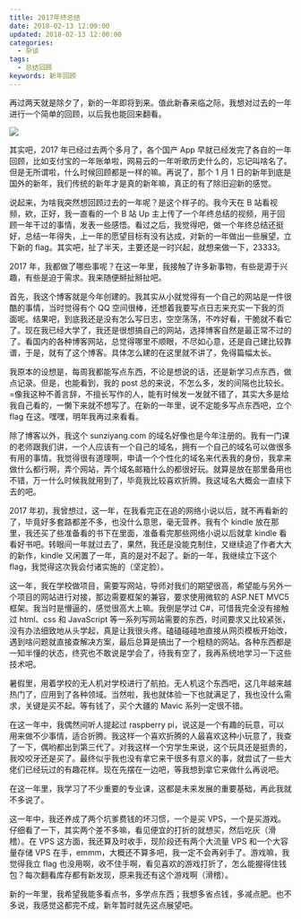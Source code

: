 ```yaml
---
title: 2017年终总结
date: 2018-02-13 12:00:00
updated: 2018-02-13 12:00:00
categories:
  - 杂谈
tags:
  - 总结回顾
keywords: 新年回顾
---
```


再过两天就是除夕了，新的一年即将到来。值此新春来临之际，我想对过去的一年进行一个简单的回顾，以后我也能回来翻看。

<!--more-->

![](https://img.iszy.xyz/20190318211304.png)

其实吧，2017 年已经过去两个多月了，各个国产 App 早就已经发完了各自的一年回顾，比如支付宝的一年账单啦，网易云的一年听歌历史什么的，忘记叫啥名了。但是无所谓啦，什么时候回顾都是一样的嘛。再说了，那个 1 月 1 日的新年到底是国外的新年，我们传统的新年才是真的新年嘛，真正的有了除旧迎新的感觉。

说起来，为啥我突然想回顾过去的一年呢？是这个样子的。我今天在 B 站看视频，欸，正好，我一直看的一个 B 站 Up 主上传了一个年终总结的视频，用于回顾一年干过的事情，发表一些感悟。看过之后，我觉得吧，做一个年终总结还挺好，总结一年得失，上一年的愿望目标有没有达成，对新的一年做出一些展望，立下新的 flag。其实吧，扯了半天，主要还是一时兴起，就想来做一下，23333。

2017 年，我都做了哪些事呢？在这一年里，我接触了许多新事物，有些是源于兴趣，有些是迫于需求。我来随便掰扯掰扯吧。

首先，我这个博客就是今年创建的。我其实从小就觉得有一个自己的网站是一件很酷的事情，当时觉得有个 QQ 空间很棒，还想着我要写点日志来充实一下我的页面呢。结果吧，到底我还是没有怎么写日志，空空荡荡，不咋好看，干脆就不看它了。现在我已经大学了，我还是很想搞自己的网站，选择博客自然是最正常不过的了。看国内的各种博客网站，总觉得哪里不顺眼，不尽如心意，还是自己建比较靠谱，于是，就有了这个博客。具体怎么建的在这里就不讲了，免得篇幅太长。

我原本的设想是，每周我都能写点东西，不论是想说的话，还是新学习点东西，做点记录。但是，也能看到，我的 post 总的来说，不怎么多，发的间隔也比较长。=像我这种不善言辞，不擅长写作的人，能有时候发一发就不错了，其实大多是给我自己看的，一懒下来就不想写了。在新的一年里，说不定能多写点东西吧，立个 flag 在这。嘿嘿，明年我再过来看看。

除了博客以外，我这个 sunziyang.com 的域名好像也是今年注册的。我有一门课的老师跟我们讲，一个人应该有一个自己的域名，拥有一个自己的域名可以做很多有用的事情。我觉得很有道理啊，申请一个个性化的域名来代表我的身份，我拿来做什么都行啊，弄个网站，弄个域名邮箱什么的都很好玩。就算是放在那里备用也不错，万一什么时候我就用到了，毕竟我比较喜欢折腾。我这域名大概会一直续下去的吧。

2017 年初，我曾想过，这一年，在我看完正在追的网络小说以后，就不再看新的了，毕竟好多套路都差不多，也没什么意思，毫无营养。我有个 kindle 放在那里，我还买了些准备看的书下在里面，准备看完那些网络小说以后就拿 kindle 看看好书吧。转眼间一年就过去了，果然，我还是没能克制住，又继续追了作者大大的新作，kindle 又闲置了一年，真的是对不起了。新的一年，我继续立下这个 flag，我觉得这次我会付诸实施的（坚定脸）。

这一年，我在学校做项目，需要写网站，导师对我们的期望很高，希望能与另外一个项目的网站进行对接，那边需要框架的兼容，要求使用微软的 ASP.NET MVC5 框架。我当时是懵逼的，感觉很高大上嘛。我倒是学过 C#，可惜我完全没有接触过 html、css 和 JavaScript 等一系列写网站需要的东西，时间要求又比较紧张，没有办法细致地从头学起，真是让我很头疼。磕磕碰碰地直接从网页模板开始改，遇到啥问题就直接查解决方案，最后总算是搞出了一个粗糙的网站。各种东西都是一知半懂的状态，终究也不敢说是学会了，待我有空了，我再系统地学习一下这些技术吧。

暑假里，用着学校的无人机对学校进行了航拍。无人机这个东西吧，这几年越来越热门了，应用到了各种领域。当然啦，我也就体验一下也就满足了，我也没什么需求，关键是买不起。等有钱了，买个大疆的 Mavic 系列一定很不错。

在这一年中，我偶然间听人提起过 raspberry pi，说这是一个有趣的玩意，可以用来做不少事情，适合折腾。我这样一个喜欢折腾的人最喜欢这种小玩意了，我查了一下，偶哟都出到第三代了。对我这样一个穷学生来说，这个玩具还是挺贵的，我咬咬牙还是买了。最终似乎我也没有拿它来干很多有意义的事，就尝试了一些大佬们已经玩过的有趣花样。现在先摆在一边吧，等我想到拿它来做什么再说吧。

在这一年里，我学习了不少重要的专业课，这都是未来发展的重要基础，再此我就不多说了。

这一年中，我还养成了两个坑爹费钱的坏习惯，一个是买 VPS，一个是买游戏。仔细看了一下，其实两个差不多嘛，看见便宜的打折的就想买，然后吃灰（滑稽）。在 VPS 这方面，我还算及时收手，现阶段还有两个大流量 VPS 和一个大容量存储 VPS 在手，emmm，大概还不算多吧，我一定不会再剁手了。游戏嘛，我觉得我立 flag 也没用啊，收不住手啊，看见喜欢的游戏打折了，怎么能握得住钱包？每次翻看库存都有新发现，原来我还有这个游戏啊（滑稽）。

新的一年里，我希望我能多看点书，多学点东西；我想多省点钱，多减点肥。也不多说，我感觉这都完不成，新年暂时就先这点展望吧。
